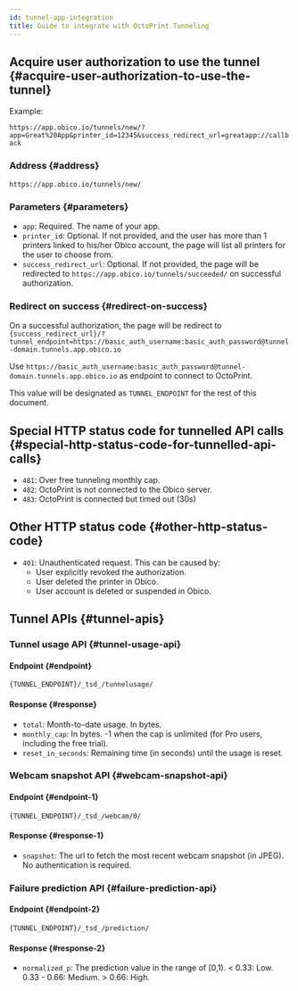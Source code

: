 ```yaml
---
id: tunnel-app-integration
title: Guide to integrate with OctoPrint Tunneling
---
```


## Acquire user authorization to use the tunnel {#acquire-user-authorization-to-use-the-tunnel}

Example:

`https://app.obico.io/tunnels/new/?app=Great%20App&printer_id=12345&success_redirect_url=greatapp://callback`

### Address {#address}

`https://app.obico.io/tunnels/new/`

### Parameters {#parameters}

* `app`: Required. The name of your app.
* `printer_id`: Optional. If not provided, and the user has more than 1 printers linked to his/her Obico account, the page will list all printers for the user to choose from.
* `success_redirect_url`: Optional. If not provided, the page will be redirected to `https://app.obico.io/tunnels/succeeded/` on successful authorization.

### Redirect on success {#redirect-on-success}

On a successful authorization, the page will be redirect to `{success_redirect_url}/?tunnel_endpoint=https://basic_auth_username:basic_auth_password@tunnel-domain.tunnels.app.obico.io`

Use `https://basic_auth_username:basic_auth_password@tunnel-domain.tunnels.app.obico.io` as endpoint to connect to OctoPrint.

This value will be designated as `TUNNEL_ENDPOINT` for the rest of this document.

## Special HTTP status code for tunnelled API calls {#special-http-status-code-for-tunnelled-api-calls}

* `481`: Over free tunneling monthly cap.
* `482`: OctoPrint is not connected to the Obico server.
* `483`: OctoPrint is connected but timed out (30s)

## Other HTTP status code {#other-http-status-code}

* `401`: Unauthenticated request. This can be caused by:
    * User explicitly revoked the authorization.
    * User deleted the printer in Obico.
    * User account is deleted or suspended in Obico.


## Tunnel APIs {#tunnel-apis}

### Tunnel usage API {#tunnel-usage-api}

#### Endpoint {#endpoint}

`{TUNNEL_ENDPOINT}/_tsd_/tunnelusage/`

#### Response {#response}

* `total`: Month-to-date usage. In bytes.
* `monthly_cap`: In bytes. -1 when the cap is unlimited (for Pro users, including the free trial).
* `reset_in_seconds`: Remaining time (in seconds) until the usage is reset.

### Webcam snapshot API {#webcam-snapshot-api}

#### Endpoint {#endpoint-1}

`{TUNNEL_ENDPOINT}/_tsd_/webcam/0/`

#### Response {#response-1}

* `snapshot`: The url to fetch the most recent webcam snapshot (in JPEG). No authentication is required.

### Failure prediction API {#failure-prediction-api}

#### Endpoint {#endpoint-2}

`{TUNNEL_ENDPOINT}/_tsd_/prediction/`

#### Response {#response-2}

* `normalized_p`: The prediction value in the range of [0,1). < 0.33: Low. 0.33 - 0.66: Medium. > 0.66: High.
